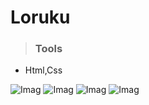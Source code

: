 # Loruku

>### Tools
* Html,Css


![Imag](https://i.ibb.co/mvnbWfR/loruku1.png)
![Imag](https://i.ibb.co/5YjNYRC/loruku2.png)
![Imag](https://i.ibb.co/xDRD1jC/loruku3.png)
![Imag](https://i.ibb.co/0GWKzV2/loruku4.png)
